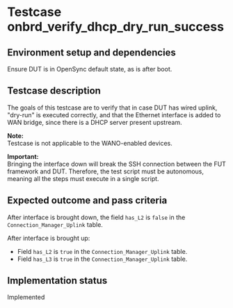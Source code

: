 # Testcase onbrd_verify_dhcp_dry_run_success

## Environment setup and dependencies

Ensure DUT is in OpenSync default state, as is after boot.

## Testcase description

The goals of this testcase are to verify that in case DUT has wired uplink,
"dry-run" is executed correctly, and that the Ethernet interface is added to
WAN bridge, since there is a DHCP server present upstream.

**Note:**\
Testcase is not applicable to the WANO-enabled devices.

**Important:**\
Bringing the interface down will break the SSH connection between the FUT
framework and DUT. Therefore, the test script must be autonomous, meaning all
the steps must execute in a single script.

## Expected outcome and pass criteria

After interface is brought down, the field `has_L2` is `false` in the
`Connection_Manager_Uplink` table.

After interface is brought up:

- Field `has_L2` is `true` in the `Connection_Manager_Uplink` table.
- Field `has_L3` is `true` in the `Connection_Manager_Uplink` table.

## Implementation status

Implemented
